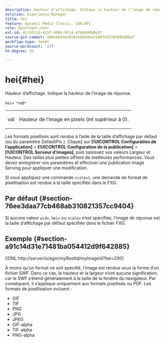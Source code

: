 ```yaml
---
description: Hauteur d’affichage. Indique la hauteur de l’image de réponse.
solution: Experience Manager
title: hei
feature: Dynamic Media Classic, SDK/API
role: Developer,User
exl-id: dcc9311d-4157-490b-9fc4-47060ddb0e37
source-git-commit: 206e4643e3926cb85b4be2189743578f88180be7
workflow-type: tm+mt
source-wordcount: '177'
ht-degree: 3%

---
```


# hei{#hei}

Hauteur d’affichage. Indique la hauteur de l’image de réponse.

`hei= *`val`*`

<table id="simpletable_627E67D201744588815325F3C55F76A5"> 
 <tr class="strow"> 
  <td class="stentry"> <p><span class="codeph"> <span class="varname"> val</span></span> </p> </td> 
  <td class="stentry"> <p>Hauteur de l’image en pixels (int supérieur à 0). </p></td> 
 </tr> 
</table>

Les formats pixellisés sont rendus à l’aide de la taille d’affichage par défaut (ou du paramètre DefaultPix ). Cliquez sur **[!UICONTROL Configuration de l’application]** > **[!UICONTROL Configuration de la publication]** > **[!UICONTROL Serveur d’images]**, puis saisissez vos valeurs Largeur et Hauteur. Des tailles plus petites offrent de meilleures performances. Vous devez enregistrer vos paramètres et effectuer une publication Image Serving pour appliquer une modification.

Si vous appliquez une commande `scale=1`, une demande de format de pixellisation est rendue à la taille spécifiée dans le FXG.

## Par défaut {#section-76ee3daa77cb468ab310821357cc9404}

Si aucune valeur `wid=`, `hei=` ou `scale=` n’est spécifiée, l’image de réponse est la taille d’affichage par défaut spécifiée dans le fichier FXG.

## Exemple {#section-a91c14d31e71481ba054412d9f642885}

[!DNL http://server/is/agm/myRootId/myImageId?hei=200]

À moins qu’un format ne soit spécifié, l’image est rendue sous la forme d’un fichier SWF. Dans ce cas, la hauteur et la largeur n’ont aucune signification, car le SWF s’étend généralement à la taille de la fenêtre du navigateur. Par conséquent, il s’applique uniquement aux formats pixellisés ou PDF. Les formats de pixellisation incluent :

* GIF
* TIF
* PNG
* JPG
* JPEG
* GIF-alpha
* TIF-alpha
* PNG-alpha
